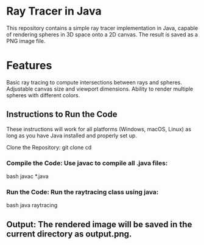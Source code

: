# Ray Tracer in Java
This repository contains a simple ray tracer implementation in Java, capable of rendering spheres in 3D space onto a 2D canvas. The result is saved as a PNG image file.


# Features
Basic ray tracing to compute intersections between rays and spheres.
Adjustable canvas size and viewport dimensions.
Ability to render multiple spheres with different colors.

## Instructions to Run the Code
These instructions will work for all platforms (Windows, macOS, Linux) as long as you have Java installed and properly set up.

Clone the Repository:
git clone <repository-url>
cd <repository-folder>

### Compile the Code: Use javac to compile all .java files:
bash
javac *.java
### Run the Code: Run the raytracing class using java:
bash
java raytracing
## Output: The rendered image will be saved in the current directory as output.png.
